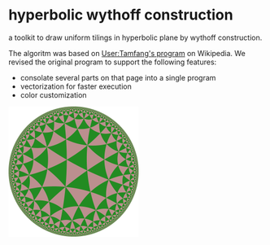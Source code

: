# hyperbolic wythoff construction

a toolkit to draw uniform tilings in hyperbolic plane by wythoff construction.

The algoritm was based on [User:Tamfang's program](https://commons.wikimedia.org/wiki/User:Tamfang/programs) on Wikipedia.
We revised the original program to support the following features:

* consolate several parts on that page into a single program
* vectorization for faster execution
* color customization

<img src="https://raw.githubusercontent.com/mountain/hyperbolic-wythoff/main/tiling.png" width="256px">

